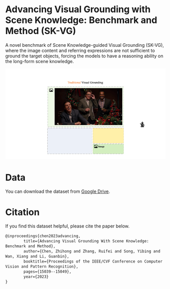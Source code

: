 # Advancing Visual Grounding with Scene Knowledge: Benchmark and Method (SK-VG)

A novel benchmark of Scene Knowledge-guided Visual Grounding (SK-VG), where the image content and referring expressions
are not sufficient to ground the target objects, forcing the models to have a reasoning ability on the long-form scene
knowledge.

![image](assets/animation.gif)

# Data

You can download the dataset from [Google Drive](https://drive.google.com/file/d/1XShB2JK0WDG_KDRE2obCHuAjkoCmTo4f/view?usp=sharing).

# Citation
If you find this dataset helpful, please cite the paper below.

```angular2html
@inproceedings{chen2023advancing,
        title={Advancing Visual Grounding With Scene Knowledge: Benchmark and Method},
        author={Chen, Zhihong and Zhang, Ruifei and Song, Yibing and Wan, Xiang and Li, Guanbin},
        booktitle={Proceedings of the IEEE/CVF Conference on Computer Vision and Pattern Recognition},
        pages={15039--15049},
        year={2023}
}
```